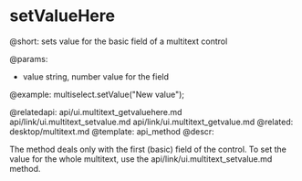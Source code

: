 setValueHere
=============

@short: sets value for the basic field of a multitext control
	
@params:
- value		string, number		value for the field


@example:
multiselect.setValue("New value");

@relatedapi:
	api/ui.multitext_getvaluehere.md
    api/link/ui.multitext_setvalue.md
	api/link/ui.multitext_getvalue.md
@related:
	desktop/multitext.md
@template:	api_method
@descr:

The method deals only with the first (basic) field of the control. To set the value for the whole multitext, use the 
api/link/ui.multitext_setvalue.md method. 

